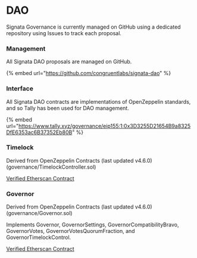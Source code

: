 # DAO

Signata Governance is currently managed on GitHub using a dedicated repository using Issues to track each proposal.

### Management

All Signata DAO proposals are managed on GitHub.

{% embed url="https://github.com/congruentlabs/signata-dao" %}

### Interface

All Signata DAO contracts are implementations of OpenZeppelin standards, and so Tally has been used for DAO management.

{% embed url="https://www.tally.xyz/governance/eip155:1:0x3D3255D21654B9a8325DfE6353ac6B37352Eb80B" %}

### Timelock

Derived from OpenZeppelin Contracts (last updated v4.6.0) (governance/TimelockController.sol)

[Verified Etherscan Contract](https://etherscan.io/address/0x30b0106d9140902d7d495a7f21d282852e9f59d8#code)

### Governor

Derived from OpenZeppelin Contracts (last updated v4.6.0) (governance/Governor.sol)

Implements Governor, GovernorSettings, GovernorCompatibilityBravo, GovernorVotes, GovernorVotesQuorumFraction, and GovernorTimelockControl.

[Verified Etherscan Contract](https://etherscan.io/address/0x3D3255D21654B9a8325DfE6353ac6B37352Eb80B#code)
